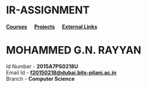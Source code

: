 # IR-ASSIGNMENT
#### [Courses](PAGE-B.md)&nbsp;&nbsp;&nbsp;&nbsp;&nbsp;&nbsp;[Projects](PAGE-C.md)&nbsp;&nbsp;&nbsp;&nbsp;&nbsp;&nbsp;[External Links](PAGE-D.md)

MOHAMMED G.N. RAYYAN
===================

Id Number - **2015A7PS0218U**  
Email Id - **f20150218@dubai.bits-pilani.ac.in**  
Branch - **Computer Science**  
